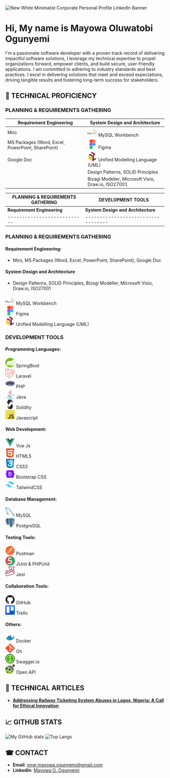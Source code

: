 ![New White Minimalist Corporate Personal Profile LinkedIn Banner](https://github.com/MayowaOgunyemi/MayowaOgunyemi/assets/94368441/287dfd1f-ba89-4235-a5e0-c45fee0976c9)
# Hi, My name is Mayowa Oluwatobi Ogunyemi

I'm a passionate software developer with a proven track record of delivering impactful software solutions, I leverage my technical expertise to propel organizations forward, empower clients, and build secure, user-friendly applications. I am committed to adhering to industry standards and best practices. I excel in delivering solutions that meet and exceed expectations, driving tangible results and fostering long-term success for stakeholders.

## 🔹 TECHNICAL PROFICIENCY
### PLANNING & REQUIREMENTS GATHERING
| Requirement Engineering                           | System Design and Architecture | 
| ------------------------------------------------- | ------------------------------ |
| Miro                                              | <img src="https://raw.githubusercontent.com/devicons/devicon/master/icons/mysql/mysql-original-wordmark.svg" alt="MySQL Workbench" width="30" height="30"/> MySQL Workbench                               |
| MS Packages (Word, Excel, PowerPoint, SharePoint) | <img src="https://raw.githubusercontent.com/devicons/devicon/master/icons/figma/figma-original.svg" alt="Figma" width="30" height="30"/> Figma                              |
| Google Doc                                        | <img src="https://raw.githubusercontent.com/devicons/devicon/master/icons/unifiedmodelinglanguage/unifiedmodelinglanguage-original.svg" alt="Unified modeling language" width="30" height="30"/> Unified Modelling Language (UML)                               |
|                                                   | Design Patterns, SOLID Principles |
|                                                   | Bizagi Modeller, Microsoft Visio, Draw.io, ISO27001 |

| PLANNING & REQUIREMENTS GATHERING                                | DEVELOPMENT TOOLS                                                                                                                    |
| ---------------------------------------------------------------- | ------------------------------------------------------------------------------------------------------------------------------------ |
| **Requirement Engineering** | **System Design and Architecture** | **Programming Languages** | **Web Development** | **Database Management** | **Testing Tools** | **Collaboration Tools** | **Others** |
| --------------------------- | ---------------------------------- | ------------------------- | ------------------- | ----------------------- | ----------------- | ----------------------- | ---------- |

### PLANNING & REQUIREMENTS GATHERING

#### Requirement Engineering: 
- Miro, MS Packages (Word, Excel, PowerPoint, SharePoint), Google Doc

#### System Design and Architecture
- Design Patterns, SOLID Principles, Bizagi Modeller, Microsoft Visio, Draw.io, ISO27001
<p align="left">
  <img src="https://raw.githubusercontent.com/devicons/devicon/master/icons/mysql/mysql-original-wordmark.svg" alt="MySQL Workbench" width="30" height="30"/> MySQL Workbench </br>
  <img src="https://raw.githubusercontent.com/devicons/devicon/master/icons/figma/figma-original.svg" alt="Figma" width="30" height="30"/> Figma </br>
  <img src="https://raw.githubusercontent.com/devicons/devicon/master/icons/unifiedmodelinglanguage/unifiedmodelinglanguage-original.svg" alt="Unified modeling language" width="30" height="30"/> Unified Modelling Language (UML) </br>
</p>

### DEVELOPMENT TOOLS

#### Programming Languages:

<p align="left">
<!--   <!--<img src="https://camo.githubusercontent.com/devicons/devicon/master/icons/spring/spring-original.svg" alt="Spring Boot" width="30" height="30"/> --> 
  <img src="https://github.com/devicons/devicon/blob/master/icons/spring/spring-original.svg" alt="Spring Boot" width="30" height="30"/> SpringBoot </br>
  <img src="https://raw.githubusercontent.com/devicons/devicon/master/icons/laravel/laravel-original.svg" alt="Laravel" width="30" height="30"/> Laravel </br>
  <img src="https://raw.githubusercontent.com/devicons/devicon/master/icons/php/php-original.svg" alt="PHP" width="30" height="30"/> PHP </br>
  <img src="https://github.com/devicons/devicon/blob/master/icons/java/java-original.svg" alt="Java" width="30" height="30"/> Java </br>
  <img src="https://raw.githubusercontent.com/devicons/devicon/master/icons/solidity/solidity-original.svg" alt="Solidity" width="30" height="30"/> Solidity </br>
  <img src="https://github.com/devicons/devicon/blob/master/icons/javascript/javascript-original.svg" alt="Java" width="30" height="30"/> Javascript </br>
  
  <!-- Add more icons as needed -->
</p>

#### Web Development:

<p align="left">
  <img src="https://raw.githubusercontent.com/devicons/devicon/master/icons/vuejs/vuejs-original.svg" alt="Vue JS" width="30" height="30"/> Vue Js </br>
  <img src="https://raw.githubusercontent.com/devicons/devicon/master/icons/html5/html5-original.svg" alt="HTML and HTML 5" width="30" height="30"/> HTML5 </br>
  <img src="https://raw.githubusercontent.com/devicons/devicon/master/icons/css3/css3-original.svg" alt="CSS3" width="30" height="30"/> CSS3 </br>
  <img src="https://raw.githubusercontent.com/devicons/devicon/master/icons/bootstrap/bootstrap-original.svg" alt="Bootstrap" width="30" height="30"/> Bootstrap CSS </br>
  <img src="https://raw.githubusercontent.com/devicons/devicon/master/icons/tailwindcss/tailwindcss-original.svg" alt="TailwindCSS" width="30" height="30"/> TailwindCSS </br>
  <!-- Add more icons as needed -->
</p>

#### Database Management:

<p align="left">
  <img src="https://raw.githubusercontent.com/devicons/devicon/master/icons/mysql/mysql-original.svg" alt="Mysql" width="30" height="30"/> MySQL </br>
  <img src="https://raw.githubusercontent.com/devicons/devicon/master/icons/postgresql/postgresql-original.svg" alt="Postgresql" width="30" height="30"/> PostgreSQL </br>
  <!-- Add more icons as needed -->
</p>

#### Testing Tools:

<p align="left">
  <img src="https://raw.githubusercontent.com/devicons/devicon/master/icons/postman/postman-original.svg" alt="Postman" width="30" height="30"/> Postman </br>
  <img src="https://raw.githubusercontent.com/devicons/devicon/master/icons/junit/junit-original.svg" alt="Junit" width="30" height="30"/> JUnit & PHPUnit </br>
  <img src="https://raw.githubusercontent.com/devicons/devicon/master/icons/jest/jest-plain.svg" alt="Jest" width="30" height="30"/> Jest </br>
  <!-- Add more icons as needed -->
</p>

#### Collaboration Tools:

<p align="left">
  <img src="https://raw.githubusercontent.com/devicons/devicon/master/icons/github/github-original.svg" alt="Github" width="30" height="30"/> GitHub </br>
  <img src="https://raw.githubusercontent.com/devicons/devicon/master/icons/trello/trello-original.svg" alt="Trello" width="30" height="30"/> Trello </br>
  <!-- Add more icons as needed -->
</p>

#### Others:
<p align="left">
  <img src="https://raw.githubusercontent.com/devicons/devicon/master/icons/docker/docker-original.svg" alt="Docker" width="30" height="30"/> Docker </br>
  <img src="https://raw.githubusercontent.com/devicons/devicon/master/icons/git/git-original.svg" alt="Git" width="30" height="30"/> Git </br>
  <img src="https://raw.githubusercontent.com/devicons/devicon/master/icons/swagger/swagger-original.svg" alt="Swagger" width="30" height="30"/> Swagger.io </br>
  <img src="https://raw.githubusercontent.com/devicons/devicon/master/icons/openapi/openapi-original.svg" alt="Open API Specification" width="30" height="30"/> Open API </br>
  <!-- Add more icons as needed -->
</p>

## 🔹 TECHNICAL ARTICLES
- **[Addressing Railway Ticketing System Abuses in Lagos, Nigeria: A Call for Ethical Innovation](https://medium.com/@engrmayoronline/addressing-railway-ticketing-system-abuses-in-lagos-nigeria-a-call-for-ethical-innovation-398b8a4f601c)**

## 📈 GITHUB STATS
![My GitHub stats](https://github-readme-stats.vercel.app/api?username=MayowaOgunyemi&show_icons=true&theme=radical)
![Top Langs](https://github-readme-stats.vercel.app/api/top-langs/?username=MayowaOgunyemi&layout=compact)


## ☎ CONTACT
- **Email**: [engr.mayowa.ogunyemi@gmail.com](mailto:engr.mayowa.ogunyemi@gmail.com)
- **LinkedIn**: [Mayowa O. Ogunyemi](https://www.linkedin.com/in/mayowaogunyemi)
